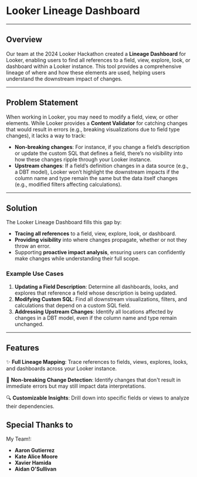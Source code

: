 # Looker Lineage Dashboard

---

## Overview

Our team at the 2024 Looker Hackathon created a **Lineage Dashboard** for Looker, enabling users to find all references to a field, view, explore, look, or dashboard within a Looker instance. This tool provides a comprehensive lineage of where and how these elements are used, helping users understand the downstream impact of changes.

---

## Problem Statement

When working in Looker, you may need to modify a field, view, or other elements. While Looker provides a **Content Validator** for catching changes that would result in errors (e.g., breaking visualizations due to field type changes), it lacks a way to track:

- **Non-breaking changes**: For instance, if you change a field’s description or update the custom SQL that defines a field, there’s no visibility into how these changes ripple through your Looker instance.
- **Upstream changes**: If a field’s definition changes in a data source (e.g., a DBT model), Looker won’t highlight the downstream impacts if the column name and type remain the same but the data itself changes (e.g., modified filters affecting calculations).

---

## Solution

The Looker Lineage Dashboard fills this gap by:

- **Tracing all references** to a field, view, explore, look, or dashboard.
- **Providing visibility** into where changes propagate, whether or not they throw an error.
- Supporting **proactive impact analysis**, ensuring users can confidently make changes while understanding their full scope.

### Example Use Cases

1. **Updating a Field Description**: Determine all dashboards, looks, and explores that reference a field whose description is being updated.
2. **Modifying Custom SQL**: Find all downstream visualizations, filters, and calculations that depend on a custom SQL field.
3. **Addressing Upstream Changes**: Identify all locations affected by changes in a DBT model, even if the column name and type remain unchanged.

---

## Features

✨ **Full Lineage Mapping**: Trace references to fields, views, explores, looks, and dashboards across your Looker instance.

🚦 **Non-breaking Change Detection**: Identify changes that don't result in immediate errors but may still impact data interpretations.

🔍 **Customizable Insights**: Drill down into specific fields or views to analyze their dependencies.


## Special Thanks to

My Team!:

- **Aaron Gutierrez**
- **Kate Alice Moore**
- **Xavier Hamida**
- **Aidan O'Sullivan**

